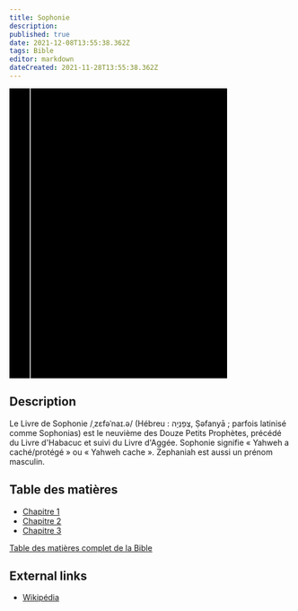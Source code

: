 ```yaml
---
title: Sophonie
description: 
published: true
date: 2021-12-08T13:55:38.362Z
tags: Bible
editor: markdown
dateCreated: 2021-11-28T13:55:38.362Z
---
```


<div class="urantiapedia-book-front urantiapedia-book-bible">
<svg xmlns="http://www.w3.org/2000/svg"
	width="102.6mm" height="136.8mm"
	viewBox="0 0 102.6 136.8" version="1.1">
	<g transform="translate(-7,-5)">
		<rect width="9.6" height="136.8" x="7" y="5" />
		<rect width="96.9" height="136.8" x="17" y="5" />
		<text style="font-size:5px" x="61" y="22">LA BIBLE</text>
		<text style="font-size:4px" x="61" y="125">French Louis Segond Bible, 1910</text>
		<text style="font-size:9px" x="61" y="60">Sophonie</text>
	</g>
</svg>
</div>

## Description


Le Livre de Sophonie /ˌzɛfəˈnaɪ.ə/ (Hébreu : צְפַנְיָה, Ṣəfanyā ; parfois latinisé comme Sophonias) est le neuvième des Douze Petits Prophètes, précédé du Livre d'Habacuc et suivi du Livre d'Aggée. Sophonie signifie « Yahweh a caché/protégé » ou « Yahweh cache ». Zephaniah est aussi un prénom masculin. 

## Table des matières

- [Chapitre 1](/fr/Bible/Zephaniah/1)
- [Chapitre 2](/fr/Bible/Zephaniah/2)
- [Chapitre 3](/fr/Bible/Zephaniah/3)


[Table des matières complet de la Bible](/fr/index/bible)


## External links

- [Wikipédia](https://en.wikipedia.org/wiki/Book_of_Zephaniah)